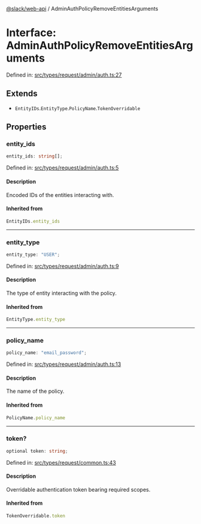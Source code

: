 [@slack/web-api](../index.md) / AdminAuthPolicyRemoveEntitiesArguments

# Interface: AdminAuthPolicyRemoveEntitiesArguments

Defined in: [src/types/request/admin/auth.ts:27](https://github.com/slackapi/node-slack-sdk/blob/main/packages/web-api/src/types/request/admin/auth.ts#L27)

## Extends

- `EntityIDs`.`EntityType`.`PolicyName`.`TokenOverridable`

## Properties

### entity\_ids

```ts
entity_ids: string[];
```

Defined in: [src/types/request/admin/auth.ts:5](https://github.com/slackapi/node-slack-sdk/blob/main/packages/web-api/src/types/request/admin/auth.ts#L5)

#### Description

Encoded IDs of the entities interacting with.

#### Inherited from

```ts
EntityIDs.entity_ids
```

***

### entity\_type

```ts
entity_type: "USER";
```

Defined in: [src/types/request/admin/auth.ts:9](https://github.com/slackapi/node-slack-sdk/blob/main/packages/web-api/src/types/request/admin/auth.ts#L9)

#### Description

The type of entity interacting with the policy.

#### Inherited from

```ts
EntityType.entity_type
```

***

### policy\_name

```ts
policy_name: "email_password";
```

Defined in: [src/types/request/admin/auth.ts:13](https://github.com/slackapi/node-slack-sdk/blob/main/packages/web-api/src/types/request/admin/auth.ts#L13)

#### Description

The name of the policy.

#### Inherited from

```ts
PolicyName.policy_name
```

***

### token?

```ts
optional token: string;
```

Defined in: [src/types/request/common.ts:43](https://github.com/slackapi/node-slack-sdk/blob/main/packages/web-api/src/types/request/common.ts#L43)

#### Description

Overridable authentication token bearing required scopes.

#### Inherited from

```ts
TokenOverridable.token
```
